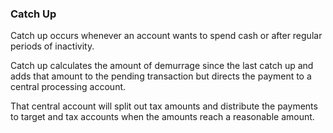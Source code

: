 ### Catch Up


Catch up occurs whenever an account wants to spend cash or after regular periods of inactivity.

Catch up calculates the amount of demurrage since the last catch up and adds that amount to the pending transaction but directs the payment to a central processing account.

That central account will split out tax amounts and distribute the payments to target and tax accounts  when the amounts reach a reasonable amount.
